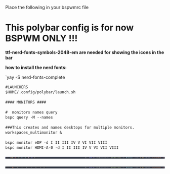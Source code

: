 Place the following in your bspwmrc file

# This polybar config is for now BSPWM ONLY !!!

**ttf-nerd-fonts-symbols-2048-em are needed for showing the icons in the bar**

**how to install the nerd fonts:**

`yay -S nerd-fonts-complete



```
#LAUNCHERS
$HOME/.config/polybar/launch.sh

#### MONITORS ####

#  monitors names query
bspc query -M --names

###This creates and names desktops for multiple monitors.
workspaces_multimonitor &

bspc monitor eDP -d I II III IV V VI VII VIII 
bspc monitor HDMI-A-0 -d I II III IV V VI VII VIII 
```

![polybar-colored-icons](https://raw.githubusercontent.com/EndeavourOS-Community-Editions/polybar/main/polybar-rednord-by-redblizard/screenshots/polybar-colored-icons.png)

![polybar-dimmed-icons](https://raw.githubusercontent.com/EndeavourOS-Community-Editions/polybar/main/polybar-rednord-by-redblizard/screenshots/polybar-dimmed-icons.png)
